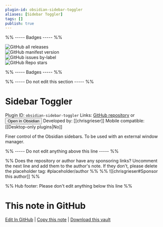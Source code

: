 ```yaml
---
plugin-id: obsidian-sidebar-toggler
aliases: [Sidebar Toggler]
tags: []
publish: true
---
```


%% ----- Badges ----- %%

![GitHub all releases](https://img.shields.io/github/downloads/chrisgrieser/obsidian-sidebar-toggler/total?color=573E7A&logo=github&style=for-the-badge)  
![GitHub manifest version](https://img.shields.io/github/manifest-json/v/chrisgrieser/obsidian-sidebar-toggler?color=573E7A&logo=github&style=for-the-badge)  
![GitHub issues by-label](https://img.shields.io/github/issues/chrisgrieser/obsidian-sidebar-toggler/help%20wanted?color=573E7A&logo=github&style=for-the-badge)  
![GitHub Repo stars](https://img.shields.io/github/stars/chrisgrieser/obsidian-sidebar-toggler?color=573E7A&logo=github&style=for-the-badge)

%% ----- Badges ----- %%

%% ----- Do not edit this section ----- %%

# Sidebar Toggler

Plugin ID: `obsidian-sidebar-toggler`
Links: [GitHub repository](https://github.com/chrisgrieser/obsidian-sidebar-toggler) or [<button id=HH>Open in Obsidian</button>](obsidian://show-plugin?id=obsidian-sidebar-toggler)
Developed by: [[chrisgrieser]]
Mobile compatible: [[Desktop-only plugins|No]]

Finer control of the Obsidian sidebars. To be used with an external window manager.

%% ----- Do not edit anything above this line ----- %%

%% Does the repository or author have any sponsoring links? Uncomment the next line and add them to the author's note. If they don't, please delete the placeholder tag: #placeholder/author %%
%% ![[chrisgrieser#Sponsor this author]] %%

%% Hub footer: Please don't edit anything below this line %%

# This note in GitHub

<span class="git-footer">[Edit In GitHub](https://github.dev/obsidian-community/obsidian-hub/blob/main/02%20-%20Community%20Expansions/02.05%20All%20Community%20Expansions/Plugins/obsidian-sidebar-toggler.md "git-hub-edit-note") | [Copy this note](https://raw.githubusercontent.com/obsidian-community/obsidian-hub/main/02%20-%20Community%20Expansions/02.05%20All%20Community%20Expansions/Plugins/obsidian-sidebar-toggler.md "git-hub-copy-note") | [Download this vault](https://github.com/obsidian-community/obsidian-hub/archive/refs/heads/main.zip "git-hub-download-vault") </span>
